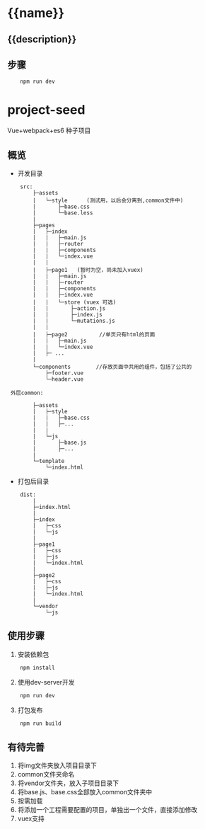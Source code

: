 # {{name}}

## {{description}}

## 步骤

```javascript
    npm run dev
```
# project-seed
Vue+webpack+es6 种子项目


## 概览
- 开发目录
```
    src: 
        ├─assets
        |   └─style      (测试用，以后会分离到,common文件中)
        |       ├─base.css  
        |       └─base.less   
        |
        ├─pages
        |   ├─index
        |   |   ├─main.js
        |   |   ├─router
        |   |   ├─components
        |   |   └─index.vue
        |   |
        |   ├─page1   (暂时为空，尚未加入vuex)
        |   |   ├─main.js
        |   |   ├─router
        |   |   ├─components
        |   |   ├─index.vue
        |   |   └─store (vuex 可选)
        |   |       ├─action.js
        |   |       ├─index.js
        |   |       └─mutations.js
        |   |
        |   ├─page2          //单页只有html的页面
        |   |   ├─main.js
        |   |   └─index.vue
        |   ├─ ...
        |
        └─components        //存放页面中共用的组件，包括了公共的
            ├─footer.vue
            └─header.vue
 
 外层common:

        ├─assets
        |   ├─style
        |   |   ├─base.css  
        |   |   ├─...
        |   |  
        |   └─js      
        |       ├─base.js  
        |       ├─...
        |   
        └─template
            └─index.html
```

- 打包后目录
```
    dist:
        |
        ├─index.html
        |
        ├─index
        |   ├─css
        |   └─js 
        |
        ├─page1
        |   ├─css
        |   ├─js
        |   └─index.html
        |
        ├─page2
        |   ├─css
        |   ├─js
        |   └─index.html
        |
        └─vendor
            └─js

```

## 使用步骤

1. 安装依赖包

```javascript
    npm install 
```
2. 使用dev-server开发

``` javascript
    npm run dev
```

3. 打包发布

``` javascript
    npm run build
``` 


## 有待完善

1. 将img文件夹放入项目目录下
1. common文件夹命名
1. 将vendor文件夹，放入子项目目录下
1. 将base.js、base.css全部放入common文件夹中
1. 按需加载
1. 将添加一个工程需要配置的项目，单独出一个文件，直接添加修改
1. vuex支持




